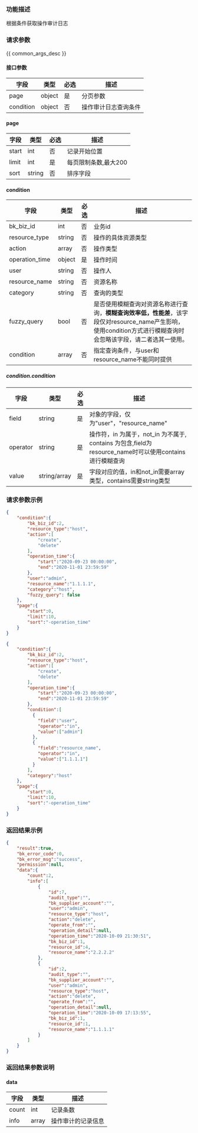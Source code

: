 ### 功能描述

 根据条件获取操作审计日志

### 请求参数

{{ common_args_desc }}

#### 接口参数

| 字段                |  类型      | 必选   |  描述                       |
|---------------------|------------|--------|-----------------------------|
| page                | object     | 是     | 分页参数                    |
| condition           | object     | 否     | 操作审计日志查询条件                   |

#### page

| 字段      |  类型      | 必选   |  描述                |
|-----------|------------|--------|----------------------|
| start     |  int       | 否     | 记录开始位置         |
| limit     |  int       | 是     | 每页限制条数,最大200 |
| sort      |  string    | 否     | 排序字段             |

#### condition

| 字段      |  类型      | 必选   |  描述      |
|-----------|------------|--------|------------|
| bk_biz_id     |int      |否      | 业务id                                               |
| resource_type  |string      |否      | 操作的具体资源类型 |
| action     |    array  |  否    |  操作类型 |
|   operation_time   |    object  |  是    | 操作时间 |
|   user   |    string  |  否    | 操作人 |
|    resource_name  |    string  |  否    | 资源名称 |
|    category  |    string  |  否    | 查询的类型 |
| fuzzy_query    | bool         | 否   | 是否使用模糊查询对资源名称进行查询，**模糊查询效率低，性能差**，该字段仅对resource_name产生影响，使用condition方式进行模糊查询时会忽略该字段，请二者选其一使用。 |
| condition | array | 否 | 指定查询条件，与user和resource_name不能同时提供 |

##### condition.condition

| 字段     | 类型         | 必选 | 描述                                                         |
| -------- | ------------ | ---- | ------------------------------------------------------------ |
| field    | string       | 是   | 对象的字段，仅为"user"，"resource_name"                      |
| operator | string       | 是   | 操作符，in 为属于，not_in 为不属于, contains 为包含,field为resource_name时可以使用contains进行模糊查询 |
| value    | string/array | 是   | 字段对应的值，in和not_in需要array类型，contains需要string类型 |

### 请求参数示例

```json
{
    "condition":{
        "bk_biz_id":2,
        "resource_type":"host",
        "action":[
            "create",
            "delete"
        ],
        "operation_time":{
            "start":"2020-09-23 00:00:00",
            "end":"2020-11-01 23:59:59"
        },
        "user":"admin",
        "resource_name":"1.1.1.1",
        "category":"host",
        "fuzzy_query": false
    },
    "page":{
        "start":0,
        "limit":10,
        "sort":"-operation_time"
    }
}
```

```json
{
    "condition":{
        "bk_biz_id":2,
        "resource_type":"host",
        "action":[
            "create",
            "delete"
        ],
        "operation_time":{
            "start":"2020-09-23 00:00:00",
            "end":"2020-11-01 23:59:59"
        },
      	"condition":[
          {
            "field":"user",
            "operator":"in",
            "value":["admin"]
          },
          {
            "field":"resource_name",
            "operator":"in",
            "value":["1.1.1.1"]
          }
        ],
        "category":"host"
    },
    "page":{
        "start":0,
        "limit":10,
        "sort":"-operation_time"
    }
}
```

### 返回结果示例

```json
{
    "result":true,
    "bk_error_code":0,
    "bk_error_msg":"success",
    "permission":null,
    "data":{
        "count":2,
        "info":[
            {
                "id":7,
                "audit_type":"",
                "bk_supplier_account":"",
                "user":"admin",
                "resource_type":"host",
                "action":"delete",
                "operate_from":"",
                "operation_detail":null,
                "operation_time":"2020-10-09 21:30:51",
                "bk_biz_id":1,
                "resource_id":4,
                "resource_name":"2.2.2.2"
            },
            {
                "id":2,
                "audit_type":"",
                "bk_supplier_account":"",
                "user":"admin",
                "resource_type":"host",
                "action":"delete",
                "operate_from":"",
                "operation_detail":null,
                "operation_time":"2020-10-09 17:13:55",
                "bk_biz_id":1,
                "resource_id":1,
                "resource_name":"1.1.1.1"
            }
        ]
    }
}
```

### 返回结果参数说明

#### data

| 字段      | 类型      | 描述         |
|-----------|-----------|--------------|
| count     | int       | 记录条数     |
| info      | array     | 操作审计的记录信息 |


